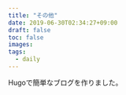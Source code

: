 ```yaml
---
title: "その他"
date: 2019-06-30T02:34:27+09:00
draft: false
toc: false
images:
tags:
  - daily
---
```


Hugoで簡単なブログを作りました。
